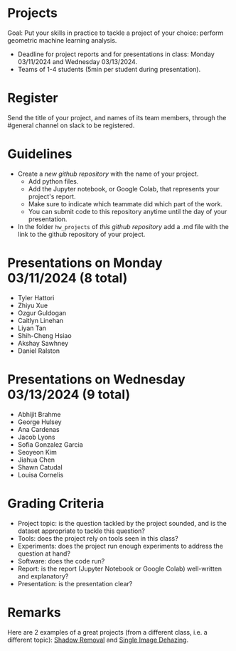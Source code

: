 # Projects

Goal: Put your skills in practice to tackle a project of your choice: perform geometric machine learning analysis.

- Deadline for project reports and for presentations in class: Monday 03/11/2024 and Wednesday 03/13/2024.
- Teams of 1-4 students (5min per student during presentation).

# Register

Send the title of your project, and names of its team members, through the #general channel on slack to be registered.

# Guidelines

- Create a _new github repository_ with the name of your project.
  - Add python files.
  - Add the Jupyter notebook, or Google Colab, that represents your project's report.
  - Make sure to indicate which teammate did which part of the work.
  - You can submit code to this repository anytime until the day of your presentation.
- In the folder `hw_projects` of _this github repository_ add a .md file with the link to the github repository of your project.

# Presentations on Monday 03/11/2024 (8 total)

- Tyler Hattori
- Zhiyu Xue
- Ozgur Guldogan
- Caitlyn Linehan
- Liyan Tan
- Shih-Cheng Hsiao
- Akshay Sawhney
- Daniel Ralston
 
# Presentations on Wednesday 03/13/2024 (9 total)

- Abhijit Brahme
- George Hulsey
- Ana Cardenas
- Jacob Lyons
- Sofia Gonzalez Garcia
- Seoyeon Kim
- Jiahua Chen
- Shawn Catudal
- Louisa Cornelis

# Grading Criteria

- Project topic: is the question tackled by the project sounded, and is the dataset appropriate to tackle this question?
- Tools: does the project rely on tools seen in this class?
- Experiments: does the project run enough experiments to address the question at hand?
- Software: does the code run?
- Report: is the report (Jupyter Notebook or Google Colab) well-written and explanatory?
- Presentation: is the presentation clear?

# Remarks

Here are 2 examples of a great projects (from a different class, i.e. a different topic): [Shadow Removal](https://github.com/bioshape-lab/ece278a/tree/main/projects/Shadow-Removal) and [Single Image Dehazing](https://github.com/bioshape-lab/ece278a/tree/main/projects/Single_Image_dehazing).
